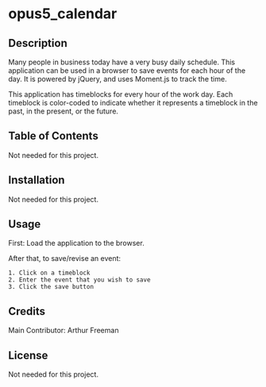 # opus5_calendar


## Description 

Many people in business today have a very busy daily schedule. This application can be used in a browser to save events for each hour of the day. It is powered by jQuery, and uses Moment.js to track the time. 

This application has timeblocks for every hour of the work day. Each timeblock is color-coded to indicate whether it represents a timeblock in the past, in the present, or the future. 


## Table of Contents

Not needed for this project.


## Installation

Not needed for this project.


## Usage 

First: Load the application to the browser.

After that, to save/revise an event:

    1. Click on a timeblock
    2. Enter the event that you wish to save
    3. Click the save button


## Credits

Main Contributor: Arthur Freeman


## License

Not needed for this project.
